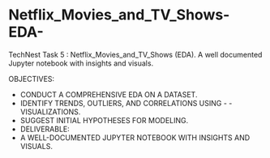 # Netflix_Movies_and_TV_Shows-EDA-
TechNest Task 5 : Netflix_Movies_and_TV_Shows (EDA). A well documented Jupyter notebook with insights and visuals.

OBJECTIVES:
- CONDUCT A COMPREHENSIVE EDA ON A DATASET.
- IDENTIFY TRENDS, OUTLIERS, AND CORRELATIONS USING - - VISUALIZATIONS.
- SUGGEST INITIAL HYPOTHESES FOR MODELING.
- DELIVERABLE:
- A WELL-DOCUMENTED JUPYTER NOTEBOOK WITH INSIGHTS AND VISUALS.
